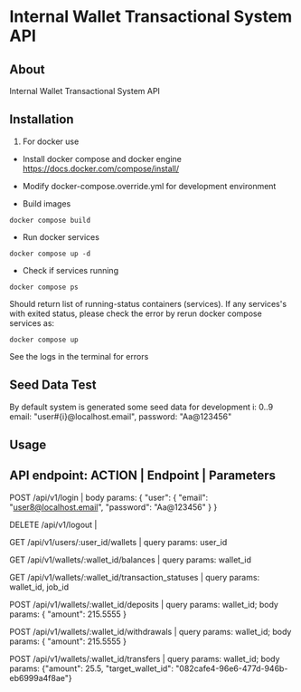 # Internal Wallet Transactional System API

## About
Internal Wallet Transactional System API

## Installation

1. For docker use
+ Install docker compose and docker engine https://docs.docker.com/compose/install/

+ Modify docker-compose.override.yml for development environment

+ Build images

```
docker compose build
```

+ Run docker services

```
docker compose up -d
```

+ Check if services running

```
docker compose ps
```

Should return list of running-status containers (services). If any services's with exited status, please check the error by rerun docker compose services as:

```
docker compose up
```
See the logs in the terminal for errors

## Seed Data Test
By default system is generated some seed data for development
i: 0..9
email: "user#{i}@localhost.email", password: "Aa@123456"

## Usage

API endpoint:
ACTION | Endpoint                           | Parameters
-------------------------------------------------------------------------------------------------
POST    /api/v1/login                       | body params: { "user": { "email": "user8@localhost.email", "password": "Aa@123456" } }

DELETE  /api/v1/logout                      | <none>

GET     /api/v1/users/:user_id/wallets      | query params: user_id

GET     /api/v1/wallets/:wallet_id/balances | query params: wallet_id

GET     /api/v1/wallets/:wallet_id/transaction_statuses | query params: wallet_id, job_id

POST    /api/v1/wallets/:wallet_id/deposits | query params: wallet_id; body params: { "amount": 215.5555 }

POST   /api/v1/wallets/:wallet_id/withdrawals | query params: wallet_id; body params: { "amount": 215.5555 }

POST    /api/v1/wallets/:wallet_id/transfers | query params: wallet_id; body params: {"amount": 25.5, "target_wallet_id": "082cafe4-96e6-477d-946b-eb6999a4f8ae"}


